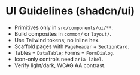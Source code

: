 # UI Guidelines (shadcn/ui)

- Primitives only in `src/components/ui/**`.
- Build composites in `common/` or `layout/`.
- Use Tailwind tokens; no inline hex.
- Scaffold pages with `PageHeader` + `SectionCard`.
- Tables = `DataTable`; Forms = `FormDialog`.
- Icon-only controls need `aria-label`.
- Verify light/dark, WCAG AA contrast.
